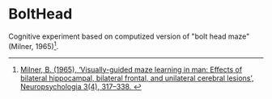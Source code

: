 # BoltHead

Cognitive experiment based on computized version of "bolt head maze" (Milner, 1965)[^1].

[^1]: <a href="https://www.sciencedirect.com/science/article/abs/pii/0028393265900059">Milner, B. (1965), ‘Visually-guided maze learning in man: Effects of
bilateral hippocampal, bilateral frontal, and unilateral cerebral lesions’,
Neuropsychologia 3(4), 317–338. </a>
